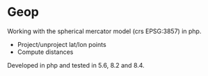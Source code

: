 # Geop 

Working with the spherical mercator model (crs EPSG:3857) in php.

* Project/unproject lat/lon points
* Compute distances

Developed in php and tested in 5.6, 8.2 and 8.4.


